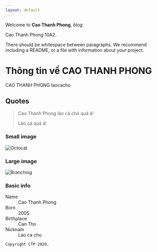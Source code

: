 ```yaml
---
layout: default
---
```


Welcome to **Cao Thanh Phong**, _blog_.

Cao Thanh Phong 10A2.

There should be whitespace between paragraphs. We recommend including a README, or a file with information about your project.

# Thông tin về CAO THANH PHONG

CAO THANH PHONG laocacho

## Quotes

> Cao Thanh Phong láo cá chó quá à!
>
> Láo cá quá à!


### Small image

![Octocat](https://github.githubassets.com/images/icons/emoji/octocat.png)

### Large image

![Branching](https://scontent.fsgn5-6.fna.fbcdn.net/v/t1.0-9/130042169_140509201175676_2724036119230425412_n.jpg?_nc_cat=106&ccb=2&_nc_sid=8bfeb9&_nc_ohc=E4khcIZeAT4AX9wja6Q&_nc_ht=scontent.fsgn5-6.fna&oh=92a695b6521ce948eb65301493f38147&oe=5FFB5041)


### Basic info

<dl>
<dt>Name</dt>
<dd>Cao Thanh Phong</dd>
<dt>Born</dt>
<dd>2005</dd>
<dt>Birthplace</dt>
<dd>Can Tho</dd>
<dt>Nicknam</dt>
<dd>Lao ca cho</dd>
</dl>


```
Copyright CTP 2020.
```
